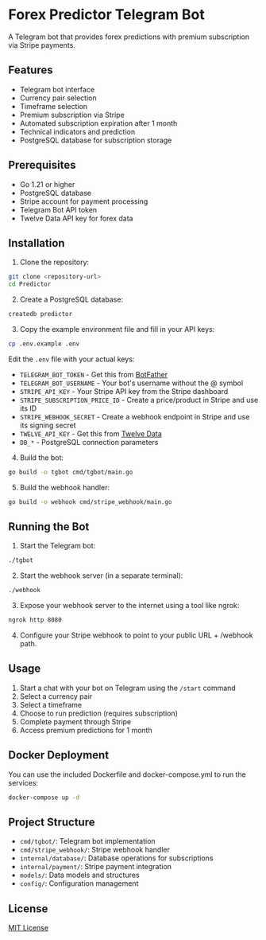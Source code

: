 # Forex Predictor Telegram Bot

A Telegram bot that provides forex predictions with premium subscription via Stripe payments.

## Features

- Telegram bot interface
- Currency pair selection
- Timeframe selection
- Premium subscription via Stripe
- Automated subscription expiration after 1 month
- Technical indicators and prediction
- PostgreSQL database for subscription storage

## Prerequisites

- Go 1.21 or higher
- PostgreSQL database
- Stripe account for payment processing
- Telegram Bot API token
- Twelve Data API key for forex data

## Installation

1. Clone the repository:

```bash
git clone <repository-url>
cd Predictor
```

2. Create a PostgreSQL database:

```bash
createdb predictor
```

3. Copy the example environment file and fill in your API keys:

```bash
cp .env.example .env
```

Edit the `.env` file with your actual keys:

- `TELEGRAM_BOT_TOKEN` - Get this from [BotFather](https://t.me/botfather)
- `TELEGRAM_BOT_USERNAME` - Your bot's username without the @ symbol
- `STRIPE_API_KEY` - Your Stripe API key from the Stripe dashboard
- `STRIPE_SUBSCRIPTION_PRICE_ID` - Create a price/product in Stripe and use its ID
- `STRIPE_WEBHOOK_SECRET` - Create a webhook endpoint in Stripe and use its signing secret
- `TWELVE_API_KEY` - Get this from [Twelve Data](https://twelvedata.com/)
- `DB_*` - PostgreSQL connection parameters

4. Build the bot:

```bash
go build -o tgbot cmd/tgbot/main.go
```

5. Build the webhook handler:

```bash
go build -o webhook cmd/stripe_webhook/main.go
```

## Running the Bot

1. Start the Telegram bot:

```bash
./tgbot
```

2. Start the webhook server (in a separate terminal):

```bash
./webhook
```

3. Expose your webhook server to the internet using a tool like ngrok:

```bash
ngrok http 8080
```

4. Configure your Stripe webhook to point to your public URL + /webhook path.

## Usage

1. Start a chat with your bot on Telegram using the `/start` command
2. Select a currency pair
3. Select a timeframe
4. Choose to run prediction (requires subscription)
5. Complete payment through Stripe
6. Access premium predictions for 1 month

## Docker Deployment

You can use the included Dockerfile and docker-compose.yml to run the services:

```bash
docker-compose up -d
```

## Project Structure

- `cmd/tgbot/`: Telegram bot implementation
- `cmd/stripe_webhook/`: Stripe webhook handler
- `internal/database/`: Database operations for subscriptions
- `internal/payment/`: Stripe payment integration
- `models/`: Data models and structures
- `config/`: Configuration management

## License

[MIT License](LICENSE)
